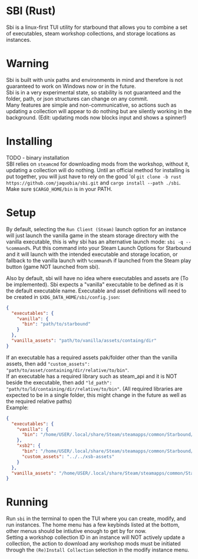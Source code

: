 # SBI (Rust)
Sbi is a linux-first TUI utility for starbound that allows you to combine a set of executables, steam workshop collections, and storage locations as instances.

# Warning
Sbi is built with unix paths and environments in mind and therefore is not guaranteed to work on Windows now or in the future.  
Sbi is in a very experimental state, so stability is not guaranteed and the folder, path, or json structures can change on any commit.  
Many features are simple and non-communicative, so actions such as updating a collection will appear to do nothing but are silently working in the background. (Edit: updating mods now blocks input and shows a spinner!)

# Installing
TODO - binary installation  
SBI relies on `steamcmd` for downloading mods from the workshop, without it, updating a collection will do nothing.
Until an official method for installing is put together, you will just have to rely on the good 'ol `git clone -b rust https://github.com/jaquobia/sbi.git` 
and `cargo install --path ./sbi`. Make sure `$CARGO_HOME/bin` is in your PATH.

# Setup
By default, selecting the `Run Client (Steam)` launch option for an instance will just launch the vanilla game in the steam storage directory with the vanilla executable,
this is why sbi has an alternative launch mode: `sbi -q -- %command%`.
Put this command into your Steam Launch Options for Starbound and it will launch with the intended executable and storage location, or fallback to
the vanilla launch with `%command%` if launched from the Steam play button (game NOT launched from sbi).

Also by default, sbi will have no idea where executables and assets are (To be implemented).
Sbi expects a "vanilla" executable to be defined as it is the default executable name.
Executable and asset definitions will need to be created in `$XDG_DATA_HOME/sbi/config.json`:  
```json
{
  "executables": {
    "vanilla": {
      "bin": "path/to/starbound"
    }
  },
  "vanilla_assets": "path/to/vanilla/assets/containg/dir"
}
```
If an executable has a required assets pak/folder other than the vanilla assets, then add `"custom_assets": "path/to/asset/containing/dir/relative/to/bin"`.  
If an executable has a required library such as steam_api and it is NOT beside the executable, then add `"ld_path": "path/to/ld/containing/dir/relative/to/bin"`.
(All required libraries are expected to be in a single folder, this might change in the future as well as the required relative paths)  
Example:
```json
{
  "executables": {
    "vanilla": {
      "bin": "/home/USER/.local/share/Steam/steamapps/common/Starbound/linux/starbound"
    },
    "xsb2": {
      "bin": "/home/USER/.local/share/Steam/steamapps/common/Starbound/xsb-linux/xclient",
      "custom_assets": "../../xsb-assets"
    }
  },
  "vanilla_assets": "/home/USER/.local/share/Steam/steamapps/common/Starbound/assets"
}
```

# Running
Run `sbi` in the terminal to open the TUI where you can create, modify, and run instances. The home menu has a few keybinds listed at the bottom, other menus should be intiutive enough to get by for now.  
Setting a workshop collection ID in an instance will NOT actively update a collection, the action to download any workshop mods must be initiated through the `(Re)Install Collection` selection in the modify instance menu.

